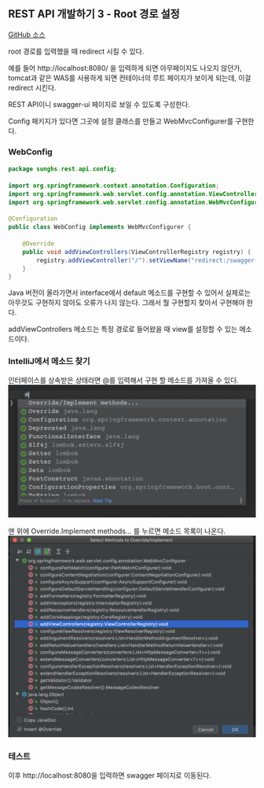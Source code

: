 ## REST API 개발하기 3 - Root 경로 설정

[GitHub 소스](https://github.com/sunghs/rest-api-example)

root 경로를 입력했을 때 redirect 시킬 수 있다.

예를 들어 http://localhost:8080/ 을 입력하게 되면 아무페이지도 나오지 않던가, tomcat과 같은 WAS를 사용하게 되면 컨테이너의 루트 페이지가 보이게 되는데, 이걸 redirect 시킨다.

REST API이니 swagger-ui 페이지로 보일 수 있도록 구성한다.



Config 패키지가 있다면 그곳에 설정 클래스를 만들고 WebMvcConfigurer를 구현한다.

### WebConfig
```java
package sunghs.rest.api.config;

import org.springframework.context.annotation.Configuration;
import org.springframework.web.servlet.config.annotation.ViewControllerRegistry;
import org.springframework.web.servlet.config.annotation.WebMvcConfigurer;

@Configuration
public class WebConfig implements WebMvcConfigurer {

    @Override
    public void addViewControllers(ViewControllerRegistry registry) {
        registry.addViewController("/").setViewName("redirect:/swagger-ui.html");
    }
}
```

Java 버전이 올라가면서 interface에서 default 메소드를 구현할 수 있어서 실제로는 아무것도 구현하지 않아도 오류가 나지 않는다. 그래서 뭘 구현할지 찾아서 구현해야 한다.

addViewControllers 메소드는 특정 경로로 들어왔을 때 view를 설정할 수 있는 메소드이다.

### IntelliJ에서 메소드 찾기
인터페이스를 상속받은 상태라면 @를 입력해서 구현 할 메소드를 가져올 수 있다.
![](./../../static/Framework/implement-list.png)

맨 위에 Override.Implement methods... 를 누르면 메소드 목록이 나온다.
![](./../../static/Framework/method-list.png)

### 테스트
이후 http://localhost:8080을 입력하면 swagger 페이지로 이동된다.